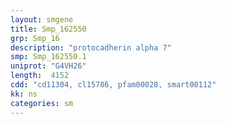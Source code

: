 ```yaml
---
layout: smgene
title: Smp_162550
grp: Smp_16
description: "protocadherin alpha 7"
smp: Smp_162550.1
uniprot: "G4VH26"
length:  4152
cdd: "cd11304, cl15786, pfam00028, smart00112"
kk: ns
categories: sm
---
```

